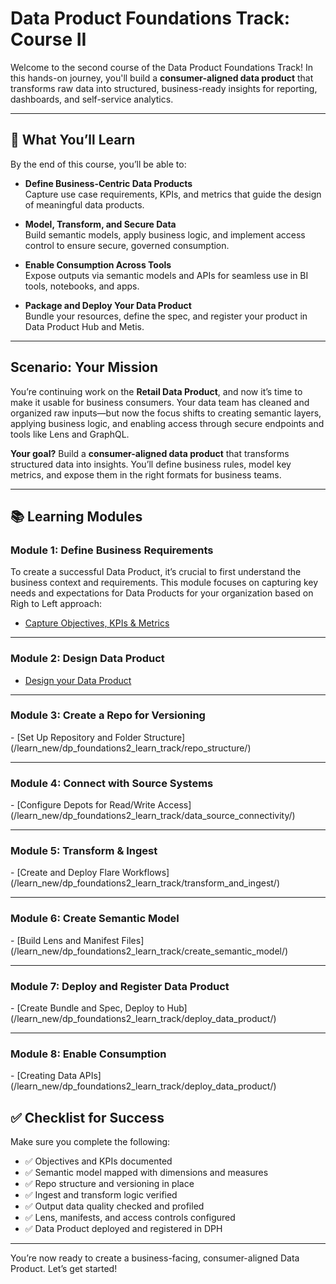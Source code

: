 # Data Product Foundations Track: Course II

Welcome to the second course of the Data Product Foundations Track! In this hands-on journey, you'll build a **consumer-aligned data product** that transforms raw data into structured, business-ready insights for reporting, dashboards, and self-service analytics.

---

## 🌟 What You’ll Learn

By the end of this course, you’ll be able to:

- **Define Business-Centric Data Products**  
  Capture use case requirements, KPIs, and metrics that guide the design of meaningful data products.

- **Model, Transform, and Secure Data**  
  Build semantic models, apply business logic, and implement access control to ensure secure, governed consumption.

- **Enable Consumption Across Tools**  
  Expose outputs via semantic models and APIs for seamless use in BI tools, notebooks, and apps.

- **Package and Deploy Your Data Product**  
  Bundle your resources, define the spec, and register your product in Data Product Hub and Metis.

---

## Scenario: Your Mission

You’re continuing work on the **Retail Data Product**, and now it’s time to make it usable for business consumers. Your data team has cleaned and organized raw inputs—but now the focus shifts to creating semantic layers, applying business logic, and enabling access through secure endpoints and tools like Lens and GraphQL.

**Your goal?** Build a **consumer-aligned data product** that transforms structured data into insights. You’ll define business rules, model key metrics, and expose them in the right formats for business teams.

---

## 📚 Learning Modules

### **Module 1: Define Business Requirements**

To create a successful Data Product, it’s crucial to first understand the business context and requirements. This module focuses on capturing key needs and expectations for Data Products for your organization based on Righ to Left approach:

<div class="grid cards" markdown>

- [Capture Objectives, KPIs & Metrics](/learn_new/dp_foundations2_learn_track/define_business_requirements/)

</div>

---

### **Module 2: Design Data Product**
<div class="grid cards" markdown>

- [Design your Data Product](/learn_new/dp_foundations2_learn_track/design_dp/)

</div>

---

### **Module 3: Create a Repo for Versioning**
<div class="grid cards" markdown>
- [Set Up Repository and Folder Structure](/learn_new/dp_foundations2_learn_track/repo_structure/)
</div>

---

### **Module 4: Connect with Source Systems**
<div class="grid cards" markdown>
- [Configure Depots for Read/Write Access](/learn_new/dp_foundations2_learn_track/data_source_connectivity/)
</div>

---

### **Module 5: Transform & Ingest**
<div class="grid cards" markdown>
- [Create and Deploy Flare Workflows](/learn_new/dp_foundations2_learn_track/transform_and_ingest/)
</div>

---

### **Module 6: Create Semantic Model**
<div class="grid cards" markdown>
- [Build Lens and Manifest Files](/learn_new/dp_foundations2_learn_track/create_semantic_model/)
</div>

---

### **Module 7: Deploy and Register Data Product**
<div class="grid cards" markdown>
- [Create Bundle and Spec, Deploy to Hub](/learn_new/dp_foundations2_learn_track/deploy_data_product/)
</div>

---

### **Module 8: Enable Consumption**
<div class="grid cards" markdown>
- [Creating Data APIs](/learn_new/dp_foundations2_learn_track/deploy_data_product/)
</div>

## ✅ Checklist for Success

Make sure you complete the following:

- ✅ Objectives and KPIs documented  
- ✅ Semantic model mapped with dimensions and measures  
- ✅ Repo structure and versioning in place  
- ✅ Ingest and transform logic verified  
- ✅ Output data quality checked and profiled  
- ✅ Lens, manifests, and access controls configured  
- ✅ Data Product deployed and registered in DPH

---

You’re now ready to create a business-facing, consumer-aligned Data Product. Let’s get started!







